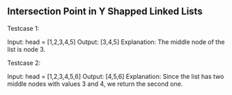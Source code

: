 Intersection Point in Y Shapped Linked Lists
--------------------------------------------
Testcase 1:

Input: head = [1,2,3,4,5]
Output: [3,4,5]
Explanation: The middle node of the list is node 3.

Testcase 2:

Input: head = [1,2,3,4,5,6]
Output: [4,5,6]
Explanation: Since the list has two middle nodes with values 3 and 4, we return the second one.